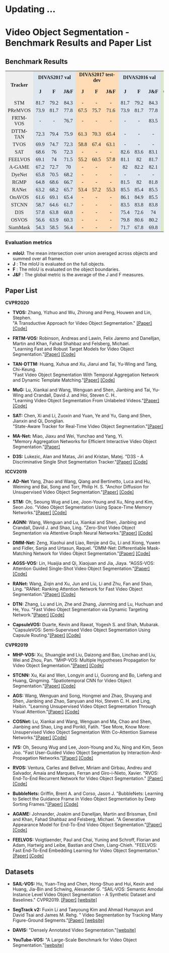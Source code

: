 # Updating ...

# Video Object Segmentation - Benchmark Results and Paper List

## Benchmark Results

<table cellspacing="0" border="0">
	<colgroup span="18" width="85"></colgroup>
	<tr>
		<td rowspan=3 height="51" align="center" valign=middle bgcolor="#EEEEEE"><b><font face="Liberation Serif">Tracker</font></b></td>
		<td colspan=3 align="center" valign=middle bgcolor="#DEE6EF"><b><font face="Liberation Serif">DIVAS2017 val</font></b></td>
		<td colspan=3 align="center" valign=middle bgcolor="#FFDBB6"><b><font face="Liberation Serif">DIVAS2017 test-dev</font></b></td>
		<td colspan=3 align="center" valign=middle bgcolor="#DEE6EF"><b><font face="Liberation Serif">DIVAS2016 val</font></b></td>
		<td colspan=5 align="center" valign=middle bgcolor="#DDE8CB"><b><font face="Liberation Serif">YouTube-VOS</font></b></td>
		<td rowspan=3 align="center" valign=middle bgcolor="#FFFFD7"><b><font face="Liberation Serif">Speed (FPS)</font></b></td>
		<td rowspan=3 align="center" valign=middle bgcolor="#EEEEEE"><b><font face="Liberation Serif">Paper</font></b></td>
		<td rowspan=3 align="center" valign=middle bgcolor="#EEEEEE"><b><font face="Liberation Serif">Code</font></b></td>
	</tr>
	<tr>
		<td rowspan=2 align="center" valign=middle bgcolor="#DEE6EF"><b><font face="Liberation Serif">J</font></b></td>
		<td rowspan=2 align="center" valign=middle bgcolor="#DEE6EF"><b><font face="Liberation Serif">F</font></b></td>
		<td rowspan=2 align="center" valign=middle bgcolor="#DEE6EF"><b><font face="Liberation Serif">J&amp;F</font></b></td>
		<td rowspan=2 align="center" valign=middle bgcolor="#FFDBB6"><b><font face="Liberation Serif">J</font></b></td>
		<td rowspan=2 align="center" valign=middle bgcolor="#FFDBB6"><b><font face="Liberation Serif">F</font></b></td>
		<td rowspan=2 align="center" valign=middle bgcolor="#FFDBB6"><b><font face="Liberation Serif">J&amp;F</font></b></td>
		<td rowspan=2 align="center" valign=middle bgcolor="#DEE6EF"><b><font face="Liberation Serif">J</font></b></td>
		<td rowspan=2 align="center" valign=middle bgcolor="#DEE6EF"><b><font face="Liberation Serif">F</font></b></td>
		<td rowspan=2 align="center" valign=middle bgcolor="#DEE6EF"><b><font face="Liberation Serif">J&amp;F</font></b></td>
		<td rowspan=2 align="center" valign=middle bgcolor="#DDE8CB"><b><font face="Liberation Serif">Overall</font></b></td>
		<td colspan=2 align="center" valign=middle bgcolor="#DDE8CB"><b><font face="Liberation Serif">Seen</font></b></td>
		<td colspan=2 align="center" valign=middle bgcolor="#DDE8CB"><b><font face="Liberation Serif">Unseen</font></b></td>
		</tr>
	<tr>
		<td align="center" valign=middle bgcolor="#DDE8CB"><b><font face="Liberation Serif">J</font></b></td>
		<td align="center" valign=middle bgcolor="#DDE8CB"><b><font face="Liberation Serif">F</font></b></td>
		<td align="center" valign=middle bgcolor="#DDE8CB"><b><font face="Liberation Serif">J</font></b></td>
		<td align="center" valign=middle bgcolor="#DDE8CB"><b><font face="Liberation Serif">F</font></b></td>
		</tr>
	<tr>
		<td height="17" align="center" valign=middle bgcolor="#EEEEEE"><font face="Liberation Serif">STM</font></td>
		<td align="center" valign=middle bgcolor="#DEE6EF" sdval="81.7" sdnum="2052;"><font face="Liberation Serif">81.7</font></td>
		<td align="center" valign=middle bgcolor="#DEE6EF" sdval="79.2" sdnum="2052;"><font face="Liberation Serif">79.2</font></td>
		<td align="center" valign=middle bgcolor="#DEE6EF" sdval="84.3" sdnum="2052;"><font face="Liberation Serif">84.3</font></td>
		<td align="center" valign=middle bgcolor="#FFDBB6"><font face="Liberation Serif">-</font></td>
		<td align="center" valign=middle bgcolor="#FFDBB6"><font face="Liberation Serif">-</font></td>
		<td align="center" valign=middle bgcolor="#FFDBB6"><font face="Liberation Serif">-</font></td>
		<td align="center" valign=middle bgcolor="#DEE6EF" sdval="81.7" sdnum="2052;"><font face="Liberation Serif">81.7</font></td>
		<td align="center" valign=middle bgcolor="#DEE6EF" sdval="79.2" sdnum="2052;"><font face="Liberation Serif">79.2</font></td>
		<td align="center" valign=middle bgcolor="#DEE6EF" sdval="84.3" sdnum="2052;"><font face="Liberation Serif">84.3</font></td>
		<td align="center" valign=middle bgcolor="#DDE8CB" sdval="79.4" sdnum="2052;"><font face="Liberation Serif">79.4</font></td>
		<td align="center" valign=middle bgcolor="#DDE8CB" sdval="79.7" sdnum="2052;"><font face="Liberation Serif">79.7</font></td>
		<td align="center" valign=middle bgcolor="#DDE8CB" sdval="84.2" sdnum="2052;"><font face="Liberation Serif">84.2</font></td>
		<td align="center" valign=middle bgcolor="#DDE8CB" sdval="72.8" sdnum="2052;"><font face="Liberation Serif">72.8</font></td>
		<td align="center" valign=middle bgcolor="#DDE8CB" sdval="80.9" sdnum="2052;"><font face="Liberation Serif">80.9</font></td>
		<td align="center" valign=middle bgcolor="#FFFFD7" sdval="6.3" sdnum="2052;"><font face="Liberation Serif">6.3</font></td>
		<td align="center" valign=middle bgcolor="#EEEEEE"><font face="Liberation Serif"><a href="https://openaccess.thecvf.com/content_ICCV_2019/papers/Oh_Video_Object_Segmentation_Using_Space-Time_Memory_Networks_ICCV_2019_paper.pdf">ICCV2019</a></font></td>
		<td align="center" valign=middle bgcolor="#EEEEEE"><font face="Liberation Serif">-</font></td>
	</tr>
	<tr>
		<td height="17" align="center" valign=middle bgcolor="#EEEEEE"><font face="Liberation Serif">PReMVOS</font></td>
		<td align="center" valign=middle bgcolor="#DEE6EF" sdval="73.9" sdnum="2052;"><font face="Liberation Serif">73.9</font></td>
		<td align="center" valign=middle bgcolor="#DEE6EF" sdval="81.7" sdnum="2052;"><font face="Liberation Serif">81.7</font></td>
		<td align="center" valign=middle bgcolor="#DEE6EF" sdval="77.8" sdnum="2052;"><font face="Liberation Serif">77.8</font></td>
		<td align="center" valign=middle bgcolor="#FFDBB6" sdval="67.5" sdnum="2052;"><font face="Liberation Serif">67.5</font></td>
		<td align="center" valign=middle bgcolor="#FFDBB6" sdval="75.7" sdnum="2052;"><font face="Liberation Serif">75.7</font></td>
		<td align="center" valign=middle bgcolor="#FFDBB6" sdval="71.6" sdnum="2052;"><font face="Liberation Serif">71.6</font></td>
		<td align="center" valign=middle bgcolor="#DEE6EF" sdval="73.9" sdnum="2052;"><font face="Liberation Serif">73.9</font></td>
		<td align="center" valign=middle bgcolor="#DEE6EF" sdval="81.7" sdnum="2052;"><font face="Liberation Serif">81.7</font></td>
		<td align="center" valign=middle bgcolor="#DEE6EF" sdval="77.8" sdnum="2052;"><font face="Liberation Serif">77.8</font></td>
		<td align="center" valign=middle bgcolor="#DDE8CB"><font face="Liberation Serif">-</font></td>
		<td align="center" valign=middle bgcolor="#DDE8CB"><font face="Liberation Serif">-</font></td>
		<td align="center" valign=middle bgcolor="#DDE8CB"><font face="Liberation Serif">-</font></td>
		<td align="center" valign=middle bgcolor="#DDE8CB"><font face="Liberation Serif">-</font></td>
		<td align="center" valign=middle bgcolor="#DDE8CB"><font face="Liberation Serif">-</font></td>
		<td align="center" valign=middle bgcolor="#FFFFD7"><font face="Liberation Serif">1&gt;</font></td>
		<td align="center" valign=middle bgcolor="#EEEEEE"><font face="Liberation Serif"><a href="https://arxiv.org/abs/1807.09190">ACCV2018</a></font></td>
		<td align="center" valign=middle bgcolor="#EEEEEE"><font face="Liberation Serif"><a href="https://github.com/JonathonLuiten/PReMVOS">Code</a></font></td>
	</tr>
	<tr>
		<td height="17" align="center" valign=middle bgcolor="#EEEEEE"><font face="Liberation Serif">FRTM-VOS</font></td>
		<td align="center" valign=middle bgcolor="#DEE6EF"><font face="Liberation Serif">-</font></td>
		<td align="center" valign=middle bgcolor="#DEE6EF"><font face="Liberation Serif">-</font></td>
		<td align="center" valign=middle bgcolor="#DEE6EF" sdval="76.7" sdnum="2052;"><font face="Liberation Serif">76.7</font></td>
		<td align="center" valign=middle bgcolor="#FFDBB6"><font face="Liberation Serif">-</font></td>
		<td align="center" valign=middle bgcolor="#FFDBB6"><font face="Liberation Serif">-</font></td>
		<td align="center" valign=middle bgcolor="#FFDBB6"><font face="Liberation Serif">-</font></td>
		<td align="center" valign=middle bgcolor="#DEE6EF"><font face="Liberation Serif">-</font></td>
		<td align="center" valign=middle bgcolor="#DEE6EF"><font face="Liberation Serif">-</font></td>
		<td align="center" valign=middle bgcolor="#DEE6EF" sdval="83.5" sdnum="2052;"><font face="Liberation Serif">83.5</font></td>
		<td align="center" valign=middle bgcolor="#DDE8CB"><font face="Liberation Serif">-</font></td>
		<td align="center" valign=middle bgcolor="#DDE8CB"><font face="Liberation Serif">-</font></td>
		<td align="center" valign=middle bgcolor="#DDE8CB"><font face="Liberation Serif">-</font></td>
		<td align="center" valign=middle bgcolor="#DDE8CB"><font face="Liberation Serif">-</font></td>
		<td align="center" valign=middle bgcolor="#DDE8CB"><font face="Liberation Serif">-</font></td>
		<td align="center" valign=middle bgcolor="#FFFFD7" sdval="21.9" sdnum="2052;"><font face="Liberation Serif">21.9</font></td>
		<td align="center" valign=middle bgcolor="#EEEEEE"><font face="Liberation Serif"><a href="https://openaccess.thecvf.com/content_CVPR_2020/papers/Robinson_Learning_Fast_and_Robust_Target_Models_for_Video_Object_Segmentation_CVPR_2020_paper.pdf">CVPR2020</a></font></td>
		<td align="center" valign=middle bgcolor="#EEEEEE"><font face="Liberation Serif"><a href="https://github.com/andr345/frtm-vos">Code</a></font></td>
	</tr>
	<tr>
		<td height="17" align="center" valign=middle bgcolor="#EEEEEE"><font face="Liberation Serif">DTTM-TAN</font></td>
		<td align="center" valign=middle bgcolor="#DEE6EF" sdval="72.3" sdnum="2052;"><font face="Liberation Serif">72.3</font></td>
		<td align="center" valign=middle bgcolor="#DEE6EF" sdval="79.4" sdnum="2052;"><font face="Liberation Serif">79.4</font></td>
		<td align="center" valign=middle bgcolor="#DEE6EF" sdval="75.9" sdnum="2052;"><font face="Liberation Serif">75.9</font></td>
		<td align="center" valign=middle bgcolor="#FFDBB6" sdval="61.3" sdnum="2052;"><font face="Liberation Serif">61.3</font></td>
		<td align="center" valign=middle bgcolor="#FFDBB6" sdval="70.3" sdnum="2052;"><font face="Liberation Serif">70.3</font></td>
		<td align="center" valign=middle bgcolor="#FFDBB6" sdval="65.4" sdnum="2052;"><font face="Liberation Serif">65.4</font></td>
		<td align="center" valign=middle bgcolor="#DEE6EF"><font face="Liberation Serif">-</font></td>
		<td align="center" valign=middle bgcolor="#DEE6EF"><font face="Liberation Serif">-</font></td>
		<td align="center" valign=middle bgcolor="#DEE6EF"><font face="Liberation Serif">-</font></td>
		<td align="center" valign=middle bgcolor="#DDE8CB" sdval="73.5" sdnum="2052;"><font face="Liberation Serif">73.5</font></td>
		<td align="center" valign=middle bgcolor="#DDE8CB"><font face="Liberation Serif">-</font></td>
		<td align="center" valign=middle bgcolor="#DDE8CB"><font face="Liberation Serif">-</font></td>
		<td align="center" valign=middle bgcolor="#DDE8CB"><font face="Liberation Serif">-</font></td>
		<td align="center" valign=middle bgcolor="#DDE8CB"><font face="Liberation Serif">-</font></td>
		<td align="center" valign=middle bgcolor="#FFFFD7" sdval="7.1" sdnum="2052;"><font face="Liberation Serif">7.1</font></td>
		<td align="center" valign=middle bgcolor="#EEEEEE"><font face="Liberation Serif"><a href="https://openaccess.thecvf.com/content_CVPR_2020/papers/Huang_Fast_Video_Object_Segmentation_With_Temporal_Aggregation_Network_and_Dynamic_CVPR_2020_paper.pdf">CVPR2020</a></font></td>
		<td align="center" valign=middle bgcolor="#EEEEEE"><font face="Liberation Serif"><a href="https://xuhuaking.github.io/Fast-VOS-DTTM-TAN/">Code</a></font></td>
	</tr>
	<tr>
		<td height="17" align="center" valign=middle bgcolor="#EEEEEE"><font face="Liberation Serif">TVOS</font></td>
		<td align="center" valign=middle bgcolor="#DEE6EF" sdval="69.9" sdnum="2052;"><font face="Liberation Serif">69.9</font></td>
		<td align="center" valign=middle bgcolor="#DEE6EF" sdval="74.7" sdnum="2052;"><font face="Liberation Serif">74.7</font></td>
		<td align="center" valign=middle bgcolor="#DEE6EF" sdval="72.3" sdnum="2052;"><font face="Liberation Serif">72.3</font></td>
		<td align="center" valign=middle bgcolor="#FFDBB6" sdval="58.8" sdnum="2052;"><font face="Liberation Serif">58.8</font></td>
		<td align="center" valign=middle bgcolor="#FFDBB6" sdval="67.4" sdnum="2052;"><font face="Liberation Serif">67.4</font></td>
		<td align="center" valign=middle bgcolor="#FFDBB6" sdval="63.1" sdnum="2052;"><font face="Liberation Serif">63.1</font></td>
		<td align="center" valign=middle bgcolor="#DEE6EF"><font face="Liberation Serif">-</font></td>
		<td align="center" valign=middle bgcolor="#DEE6EF"><font face="Liberation Serif">-</font></td>
		<td align="center" valign=middle bgcolor="#DEE6EF"><font face="Liberation Serif">-</font></td>
		<td align="center" valign=middle bgcolor="#DDE8CB" sdval="67.8" sdnum="2052;"><font face="Liberation Serif">67.8</font></td>
		<td align="center" valign=middle bgcolor="#DDE8CB" sdval="67.1" sdnum="2052;"><font face="Liberation Serif">67.1</font></td>
		<td align="center" valign=middle bgcolor="#DDE8CB" sdval="69.4" sdnum="2052;"><font face="Liberation Serif">69.4</font></td>
		<td align="center" valign=middle bgcolor="#DDE8CB" sdval="63" sdnum="2052;"><font face="Liberation Serif">63</font></td>
		<td align="center" valign=middle bgcolor="#DDE8CB" sdval="71.6" sdnum="2052;"><font face="Liberation Serif">71.6</font></td>
		<td align="center" valign=middle bgcolor="#FFFFD7" sdval="37" sdnum="2052;"><font face="Liberation Serif">37</font></td>
		<td align="center" valign=middle bgcolor="#EEEEEE"><font face="Liberation Serif"><a href="https://openaccess.thecvf.com/content_CVPR_2020/papers/Zhang_A_Transductive_Approach_for_Video_Object_Segmentation_CVPR_2020_paper.pdf">CVPR2020</a></font></td>
		<td align="center" valign=middle bgcolor="#EEEEEE"><font face="Liberation Serif"><a href="https://github.com/microsoft/transductive-vos.pytorch">Code</a></font></td>
	</tr>
	<tr>
		<td height="17" align="center" valign=middle bgcolor="#EEEEEE"><font face="Liberation Serif">SAT</font></td>
		<td align="center" valign=middle bgcolor="#DEE6EF" sdval="68.6" sdnum="2052;"><font face="Liberation Serif">68.6</font></td>
		<td align="center" valign=middle bgcolor="#DEE6EF" sdval="76" sdnum="2052;"><font face="Liberation Serif">76</font></td>
		<td align="center" valign=middle bgcolor="#DEE6EF" sdval="72.3" sdnum="2052;"><font face="Liberation Serif">72.3</font></td>
		<td align="center" valign=middle bgcolor="#FFDBB6"><font face="Liberation Serif">-</font></td>
		<td align="center" valign=middle bgcolor="#FFDBB6"><font face="Liberation Serif">-</font></td>
		<td align="center" valign=middle bgcolor="#FFDBB6"><font face="Liberation Serif">-</font></td>
		<td align="center" valign=middle bgcolor="#DEE6EF" sdval="82.6" sdnum="2052;"><font face="Liberation Serif">82.6</font></td>
		<td align="center" valign=middle bgcolor="#DEE6EF" sdval="83.6" sdnum="2052;"><font face="Liberation Serif">83.6</font></td>
		<td align="center" valign=middle bgcolor="#DEE6EF" sdval="83.1" sdnum="2052;"><font face="Liberation Serif">83.1</font></td>
		<td align="center" valign=middle bgcolor="#DDE8CB" sdval="63.6" sdnum="2052;"><font face="Liberation Serif">63.6</font></td>
		<td align="center" valign=middle bgcolor="#DDE8CB" sdval="67.1" sdnum="2052;"><font face="Liberation Serif">67.1</font></td>
		<td align="center" valign=middle bgcolor="#DDE8CB" sdval="70.2" sdnum="2052;"><font face="Liberation Serif">70.2</font></td>
		<td align="center" valign=middle bgcolor="#DDE8CB" sdval="55.3" sdnum="2052;"><font face="Liberation Serif">55.3</font></td>
		<td align="center" valign=middle bgcolor="#DDE8CB" sdval="61.7" sdnum="2052;"><font face="Liberation Serif">61.7</font></td>
		<td align="center" valign=middle bgcolor="#FFFFD7" sdval="39" sdnum="2052;"><font face="Liberation Serif">39</font></td>
		<td align="center" valign=middle bgcolor="#EEEEEE"><font face="Liberation Serif"><a href="http://openaccess.thecvf.com/content_CVPR_2020/papers/Chen_State-Aware_Tracker_for_Real-Time_Video_Object_Segmentation_CVPR_2020_paper.pdf">CVPR2020</a></font></td>
		<td align="center" valign=middle bgcolor="#EEEEEE"><font face="Liberation Serif">-</font></td>
	</tr>
	<tr>
		<td height="17" align="center" valign=middle bgcolor="#EEEEEE"><font face="Liberation Serif">FEELVOS</font></td>
		<td align="center" valign=middle bgcolor="#DEE6EF" sdval="69.1" sdnum="2052;"><font face="Liberation Serif">69.1</font></td>
		<td align="center" valign=middle bgcolor="#DEE6EF" sdval="74" sdnum="2052;"><font face="Liberation Serif">74</font></td>
		<td align="center" valign=middle bgcolor="#DEE6EF" sdval="71.5" sdnum="2052;"><font face="Liberation Serif">71.5</font></td>
		<td align="center" valign=middle bgcolor="#FFDBB6" sdval="55.2" sdnum="2052;"><font face="Liberation Serif">55.2</font></td>
		<td align="center" valign=middle bgcolor="#FFDBB6" sdval="60.5" sdnum="2052;"><font face="Liberation Serif">60.5</font></td>
		<td align="center" valign=middle bgcolor="#FFDBB6" sdval="57.8" sdnum="2052;"><font face="Liberation Serif">57.8</font></td>
		<td align="center" valign=middle bgcolor="#DEE6EF" sdval="81.1" sdnum="2052;"><font face="Liberation Serif">81.1</font></td>
		<td align="center" valign=middle bgcolor="#DEE6EF" sdval="82" sdnum="2052;"><font face="Liberation Serif">82</font></td>
		<td align="center" valign=middle bgcolor="#DEE6EF" sdval="81.7" sdnum="2052;"><font face="Liberation Serif">81.7</font></td>
		<td align="center" valign=middle bgcolor="#DDE8CB"><font face="Liberation Serif">-</font></td>
		<td align="center" valign=middle bgcolor="#DDE8CB"><font face="Liberation Serif">-</font></td>
		<td align="center" valign=middle bgcolor="#DDE8CB"><font face="Liberation Serif">-</font></td>
		<td align="center" valign=middle bgcolor="#DDE8CB"><font face="Liberation Serif">-</font></td>
		<td align="center" valign=middle bgcolor="#DDE8CB"><font face="Liberation Serif">-</font></td>
		<td align="center" valign=middle bgcolor="#FFFFD7" sdval="2" sdnum="2052;"><font face="Liberation Serif">2</font></td>
		<td align="center" valign=middle bgcolor="#EEEEEE"><font face="Liberation Serif"><a href="https://openaccess.thecvf.com/content_CVPR_2019/papers/Voigtlaender_FEELVOS_Fast_End-To-End_Embedding_Learning_for_Video_Object_Segmentation_CVPR_2019_paper.pdf">CVPR2019</a></font></td>
		<td align="center" valign=middle bgcolor="#EEEEEE"><font face="Liberation Serif"><a href="https://github.com/tensorflow/models/tree/master/research/feelvos">Code</a></font></td>
	</tr>
	<tr>
		<td height="17" align="center" valign=middle bgcolor="#EEEEEE"><font face="Liberation Serif">A-GAME</font></td>
		<td align="center" valign=middle bgcolor="#DEE6EF" sdval="67.2" sdnum="2052;"><font face="Liberation Serif">67.2</font></td>
		<td align="center" valign=middle bgcolor="#DEE6EF" sdval="72.7" sdnum="2052;"><font face="Liberation Serif">72.7</font></td>
		<td align="center" valign=middle bgcolor="#DEE6EF" sdval="70" sdnum="2052;"><font face="Liberation Serif">70</font></td>
		<td align="center" valign=middle bgcolor="#FFDBB6"><font face="Liberation Serif">-</font></td>
		<td align="center" valign=middle bgcolor="#FFDBB6"><font face="Liberation Serif">-</font></td>
		<td align="center" valign=middle bgcolor="#FFDBB6"><font face="Liberation Serif">-</font></td>
		<td align="center" valign=middle bgcolor="#DEE6EF" sdval="82" sdnum="2052;"><font face="Liberation Serif">82</font></td>
		<td align="center" valign=middle bgcolor="#DEE6EF" sdval="82.2" sdnum="2052;"><font face="Liberation Serif">82.2</font></td>
		<td align="center" valign=middle bgcolor="#DEE6EF" sdval="82.1" sdnum="2052;"><font face="Liberation Serif">82.1</font></td>
		<td align="center" valign=middle bgcolor="#DDE8CB" sdval="66.1" sdnum="2052;"><font face="Liberation Serif">66.1</font></td>
		<td align="center" valign=middle bgcolor="#DDE8CB" sdval="67.8" sdnum="2052;"><font face="Liberation Serif">67.8</font></td>
		<td align="center" valign=middle bgcolor="#DDE8CB"><font face="Liberation Serif">-</font></td>
		<td align="center" valign=middle bgcolor="#DDE8CB" sdval="60.8" sdnum="2052;"><font face="Liberation Serif">60.8</font></td>
		<td align="center" valign=middle bgcolor="#DDE8CB"><font face="Liberation Serif">-</font></td>
		<td align="center" valign=middle bgcolor="#FFFFD7" sdval="14.3" sdnum="2052;"><font face="Liberation Serif">14.3</font></td>
		<td align="center" valign=middle bgcolor="#EEEEEE"><font face="Liberation Serif"><a href="https://openaccess.thecvf.com/content_CVPR_2019/papers/Johnander_A_Generative_Appearance_Model_for_End-To-End_Video_Object_Segmentation_CVPR_2019_paper.pdf">CVPR2019</a></font></td>
		<td align="center" valign=middle bgcolor="#EEEEEE"><font face="Liberation Serif"><a href="https://github.com/joakimjohnander/agame-vos">Code</a></font></td>
	</tr>
	<tr>
		<td height="17" align="center" valign=middle bgcolor="#EEEEEE"><font face="Liberation Serif">DyeNet</font></td>
		<td align="center" valign=middle bgcolor="#DEE6EF" sdval="65.8" sdnum="2052;"><font face="Liberation Serif">65.8</font></td>
		<td align="center" valign=middle bgcolor="#DEE6EF" sdval="70.5" sdnum="2052;"><font face="Liberation Serif">70.5</font></td>
		<td align="center" valign=middle bgcolor="#DEE6EF" sdval="68.2" sdnum="2052;"><font face="Liberation Serif">68.2</font></td>
		<td align="center" valign=middle bgcolor="#FFDBB6"><font face="Liberation Serif">-</font></td>
		<td align="center" valign=middle bgcolor="#FFDBB6"><font face="Liberation Serif">-</font></td>
		<td align="center" valign=middle bgcolor="#FFDBB6"><font face="Liberation Serif">-</font></td>
		<td align="center" valign=middle bgcolor="#DEE6EF"><font face="Liberation Serif">-</font></td>
		<td align="center" valign=middle bgcolor="#DEE6EF"><font face="Liberation Serif">-</font></td>
		<td align="center" valign=middle bgcolor="#DEE6EF"><font face="Liberation Serif">-</font></td>
		<td align="center" valign=middle bgcolor="#DDE8CB"><font face="Liberation Serif">-</font></td>
		<td align="center" valign=middle bgcolor="#DDE8CB"><font face="Liberation Serif">-</font></td>
		<td align="center" valign=middle bgcolor="#DDE8CB"><font face="Liberation Serif">-</font></td>
		<td align="center" valign=middle bgcolor="#DDE8CB"><font face="Liberation Serif">-</font></td>
		<td align="center" valign=middle bgcolor="#DDE8CB"><font face="Liberation Serif">-</font></td>
		<td align="center" valign=middle bgcolor="#FFFFD7"><font face="Liberation Serif">1&gt;</font></td>
		<td align="center" valign=middle bgcolor="#EEEEEE"><font face="Liberation Serif"><a href="https://arxiv.org/abs/1803.04242">ECCV2018</a></font></td>
		<td align="center" valign=middle bgcolor="#EEEEEE"><font face="Liberation Serif">-</font></td>
	</tr>
	<tr>
		<td height="17" align="center" valign=middle bgcolor="#EEEEEE"><font face="Liberation Serif">RGMP</font></td>
		<td align="center" valign=middle bgcolor="#DEE6EF" sdval="64.8" sdnum="2052;"><font face="Liberation Serif">64.8</font></td>
		<td align="center" valign=middle bgcolor="#DEE6EF" sdval="68.6" sdnum="2052;"><font face="Liberation Serif">68.6</font></td>
		<td align="center" valign=middle bgcolor="#DEE6EF" sdval="66.7" sdnum="2052;"><font face="Liberation Serif">66.7</font></td>
		<td align="center" valign=middle bgcolor="#FFDBB6"><font face="Liberation Serif">-</font></td>
		<td align="center" valign=middle bgcolor="#FFDBB6"><font face="Liberation Serif">-</font></td>
		<td align="center" valign=middle bgcolor="#FFDBB6"><font face="Liberation Serif">-</font></td>
		<td align="center" valign=middle bgcolor="#DEE6EF" sdval="81.5" sdnum="2052;"><font face="Liberation Serif">81.5</font></td>
		<td align="center" valign=middle bgcolor="#DEE6EF" sdval="82" sdnum="2052;"><font face="Liberation Serif">82</font></td>
		<td align="center" valign=middle bgcolor="#DEE6EF" sdval="81.8" sdnum="2052;"><font face="Liberation Serif">81.8</font></td>
		<td align="center" valign=middle bgcolor="#DDE8CB"><font face="Liberation Serif">-</font></td>
		<td align="center" valign=middle bgcolor="#DDE8CB"><font face="Liberation Serif">-</font></td>
		<td align="center" valign=middle bgcolor="#DDE8CB"><font face="Liberation Serif">-</font></td>
		<td align="center" valign=middle bgcolor="#DDE8CB"><font face="Liberation Serif">-</font></td>
		<td align="center" valign=middle bgcolor="#DDE8CB"><font face="Liberation Serif">-</font></td>
		<td align="center" valign=middle bgcolor="#FFFFD7" sdval="7.7" sdnum="2052;"><font face="Liberation Serif">7.7</font></td>
		<td align="center" valign=middle bgcolor="#EEEEEE"><font face="Liberation Serif"><a href="https://openaccess.thecvf.com/content_cvpr_2018/CameraReady/1029.pdf">CVPR2018</a></font></td>
		<td align="center" valign=middle bgcolor="#EEEEEE"><font face="Liberation Serif"><a href="https://github.com/seoungwugoh/RGMP">Code</a></font></td>
	</tr>
	<tr>
		<td height="17" align="center" valign=middle bgcolor="#EEEEEE"><font face="Liberation Serif">RANet</font></td>
		<td align="center" valign=middle bgcolor="#DEE6EF" sdval="63.2" sdnum="2052;"><font face="Liberation Serif">63.2</font></td>
		<td align="center" valign=middle bgcolor="#DEE6EF" sdval="68.2" sdnum="2052;"><font face="Liberation Serif">68.2</font></td>
		<td align="center" valign=middle bgcolor="#DEE6EF" sdval="65.7" sdnum="2052;"><font face="Liberation Serif">65.7</font></td>
		<td align="center" valign=middle bgcolor="#FFDBB6" sdval="53.4" sdnum="2052;"><font face="Liberation Serif">53.4</font></td>
		<td align="center" valign=middle bgcolor="#FFDBB6" sdval="57.2" sdnum="2052;"><font face="Liberation Serif">57.2</font></td>
		<td align="center" valign=middle bgcolor="#FFDBB6" sdval="55.3" sdnum="2052;"><font face="Liberation Serif">55.3</font></td>
		<td align="center" valign=middle bgcolor="#DEE6EF" sdval="85.5" sdnum="2052;"><font face="Liberation Serif">85.5</font></td>
		<td align="center" valign=middle bgcolor="#DEE6EF" sdval="85.4" sdnum="2052;"><font face="Liberation Serif">85.4</font></td>
		<td align="center" valign=middle bgcolor="#DEE6EF" sdval="85.5" sdnum="2052;"><font face="Liberation Serif">85.5</font></td>
		<td align="center" valign=middle bgcolor="#DDE8CB"><font face="Liberation Serif">-</font></td>
		<td align="center" valign=middle bgcolor="#DDE8CB"><font face="Liberation Serif">-</font></td>
		<td align="center" valign=middle bgcolor="#DDE8CB"><font face="Liberation Serif">-</font></td>
		<td align="center" valign=middle bgcolor="#DDE8CB"><font face="Liberation Serif">-</font></td>
		<td align="center" valign=middle bgcolor="#DDE8CB"><font face="Liberation Serif">-</font></td>
		<td align="center" valign=middle bgcolor="#FFFFD7" sdval="30" sdnum="2052;"><font face="Liberation Serif">30</font></td>
		<td align="center" valign=middle bgcolor="#EEEEEE"><font face="Liberation Serif"><a href="https://openaccess.thecvf.com/content_ICCV_2019/papers/Wang_RANet_Ranking_Attention_Network_for_Fast_Video_Object_Segmentation_ICCV_2019_paper.pdf">ICCV2019</a></font></td>
		<td align="center" valign=middle bgcolor="#EEEEEE"><font face="Liberation Serif"><a href="https://github.com/Storife/RANet">Code</a></font></td>
	</tr>
	<tr>
		<td height="17" align="center" valign=middle bgcolor="#EEEEEE"><font face="Liberation Serif">OnAVOS</font></td>
		<td align="center" valign=middle bgcolor="#DEE6EF" sdval="61.6" sdnum="2052;"><font face="Liberation Serif">61.6</font></td>
		<td align="center" valign=middle bgcolor="#DEE6EF" sdval="69.1" sdnum="2052;"><font face="Liberation Serif">69.1</font></td>
		<td align="center" valign=middle bgcolor="#DEE6EF" sdval="65.4" sdnum="2052;"><font face="Liberation Serif">65.4</font></td>
		<td align="center" valign=middle bgcolor="#FFDBB6"><font face="Liberation Serif">-</font></td>
		<td align="center" valign=middle bgcolor="#FFDBB6"><font face="Liberation Serif">-</font></td>
		<td align="center" valign=middle bgcolor="#FFDBB6"><font face="Liberation Serif">-</font></td>
		<td align="center" valign=middle bgcolor="#DEE6EF" sdval="86.1" sdnum="2052;"><font face="Liberation Serif">86.1</font></td>
		<td align="center" valign=middle bgcolor="#DEE6EF" sdval="84.9" sdnum="2052;"><font face="Liberation Serif">84.9</font></td>
		<td align="center" valign=middle bgcolor="#DEE6EF" sdval="85.5" sdnum="2052;"><font face="Liberation Serif">85.5</font></td>
		<td align="center" valign=middle bgcolor="#DDE8CB"><font face="Liberation Serif">-</font></td>
		<td align="center" valign=middle bgcolor="#DDE8CB"><font face="Liberation Serif">-</font></td>
		<td align="center" valign=middle bgcolor="#DDE8CB"><font face="Liberation Serif">-</font></td>
		<td align="center" valign=middle bgcolor="#DDE8CB"><font face="Liberation Serif">-</font></td>
		<td align="center" valign=middle bgcolor="#DDE8CB"><font face="Liberation Serif">-</font></td>
		<td align="center" valign=middle bgcolor="#FFFFD7"><font face="Liberation Serif">1&gt;</font></td>
		<td align="center" valign=middle bgcolor="#EEEEEE"><font face="Liberation Serif"><a href="https://arxiv.org/pdf/1706.09364.pdf">BMCV2017</a></font></td>
		<td align="center" valign=middle bgcolor="#EEEEEE"><font face="Liberation Serif"><a href="https://github.com/Stocastico/OnAVOS">Code</a></font></td>
	</tr>
	<tr>
		<td height="17" align="center" valign=middle bgcolor="#EEEEEE"><font face="Liberation Serif">STCNN</font></td>
		<td align="center" valign=middle bgcolor="#DEE6EF" sdval="58.7" sdnum="2052;"><font face="Liberation Serif">58.7</font></td>
		<td align="center" valign=middle bgcolor="#DEE6EF" sdval="64.6" sdnum="2052;"><font face="Liberation Serif">64.6</font></td>
		<td align="center" valign=middle bgcolor="#DEE6EF" sdval="61.7" sdnum="2052;"><font face="Liberation Serif">61.7</font></td>
		<td align="center" valign=middle bgcolor="#FFDBB6"><font face="Liberation Serif">-</font></td>
		<td align="center" valign=middle bgcolor="#FFDBB6"><font face="Liberation Serif">-</font></td>
		<td align="center" valign=middle bgcolor="#FFDBB6"><font face="Liberation Serif">-</font></td>
		<td align="center" valign=middle bgcolor="#DEE6EF" sdval="83.5" sdnum="2052;"><font face="Liberation Serif">83.5</font></td>
		<td align="center" valign=middle bgcolor="#DEE6EF" sdval="83.8" sdnum="2052;"><font face="Liberation Serif">83.8</font></td>
		<td align="center" valign=middle bgcolor="#DEE6EF" sdval="83.8" sdnum="2052;"><font face="Liberation Serif">83.8</font></td>
		<td align="center" valign=middle bgcolor="#DDE8CB"><font face="Liberation Serif">-</font></td>
		<td align="center" valign=middle bgcolor="#DDE8CB"><font face="Liberation Serif">-</font></td>
		<td align="center" valign=middle bgcolor="#DDE8CB"><font face="Liberation Serif">-</font></td>
		<td align="center" valign=middle bgcolor="#DDE8CB"><font face="Liberation Serif">-</font></td>
		<td align="center" valign=middle bgcolor="#DDE8CB"><font face="Liberation Serif">-</font></td>
		<td align="center" valign=middle bgcolor="#FFFFD7" sdval="3.9" sdnum="2052;"><font face="Liberation Serif">3.9</font></td>
		<td align="center" valign=middle bgcolor="#EEEEEE"><font face="Liberation Serif"><a href="https://openaccess.thecvf.com/content_CVPR_2019/papers/Xu_Spatiotemporal_CNN_for_Video_Object_Segmentation_CVPR_2019_paper.pdf">CVPR2019</a></font></td>
		<td align="center" valign=middle bgcolor="#EEEEEE"><font face="Liberation Serif"><a href="https://github.com/longyin880815/STCNN">Code</a></font></td>
	</tr>
	<tr>
		<td height="17" align="center" valign=middle bgcolor="#EEEEEE"><font face="Liberation Serif">D3S</font></td>
		<td align="center" valign=middle bgcolor="#DEE6EF" sdval="57.8" sdnum="2052;"><font face="Liberation Serif">57.8</font></td>
		<td align="center" valign=middle bgcolor="#DEE6EF" sdval="63.8" sdnum="2052;"><font face="Liberation Serif">63.8</font></td>
		<td align="center" valign=middle bgcolor="#DEE6EF" sdval="60.8" sdnum="2052;"><font face="Liberation Serif">60.8</font></td>
		<td align="center" valign=middle bgcolor="#FFDBB6"><font face="Liberation Serif">-</font></td>
		<td align="center" valign=middle bgcolor="#FFDBB6"><font face="Liberation Serif">-</font></td>
		<td align="center" valign=middle bgcolor="#FFDBB6"><font face="Liberation Serif">-</font></td>
		<td align="center" valign=middle bgcolor="#DEE6EF" sdval="75.4" sdnum="2052;"><font face="Liberation Serif">75.4</font></td>
		<td align="center" valign=middle bgcolor="#DEE6EF" sdval="72.6" sdnum="2052;"><font face="Liberation Serif">72.6</font></td>
		<td align="center" valign=middle bgcolor="#DEE6EF" sdval="74" sdnum="2052;"><font face="Liberation Serif">74</font></td>
		<td align="center" valign=middle bgcolor="#DDE8CB"><font face="Liberation Serif">-</font></td>
		<td align="center" valign=middle bgcolor="#DDE8CB"><font face="Liberation Serif">-</font></td>
		<td align="center" valign=middle bgcolor="#DDE8CB"><font face="Liberation Serif">-</font></td>
		<td align="center" valign=middle bgcolor="#DDE8CB"><font face="Liberation Serif">-</font></td>
		<td align="center" valign=middle bgcolor="#DDE8CB"><font face="Liberation Serif">-</font></td>
		<td align="center" valign=middle bgcolor="#FFFFD7" sdval="25" sdnum="2052;"><font face="Liberation Serif">25</font></td>
		<td align="center" valign=middle bgcolor="#EEEEEE"><font face="Liberation Serif"><a href="https://openaccess.thecvf.com/content_CVPR_2020/papers/Lukezic_D3S_-_A_Discriminative_Single_Shot_Segmentation_Tracker_CVPR_2020_paper.pdf">CVPR2020</a></font></td>
		<td align="center" valign=middle bgcolor="#EEEEEE"><font face="Liberation Serif"><a href="https://github.com/alanlukezic/d3s">Code</a></font></td>
	</tr>
	<tr>
		<td height="17" align="center" valign=middle bgcolor="#EEEEEE"><font face="Liberation Serif">OSVOS</font></td>
		<td align="center" valign=middle bgcolor="#DEE6EF" sdval="56.6" sdnum="2052;"><font face="Liberation Serif">56.6</font></td>
		<td align="center" valign=middle bgcolor="#DEE6EF" sdval="63.9" sdnum="2052;"><font face="Liberation Serif">63.9</font></td>
		<td align="center" valign=middle bgcolor="#DEE6EF" sdval="60.3" sdnum="2052;"><font face="Liberation Serif">60.3</font></td>
		<td align="center" valign=middle bgcolor="#FFDBB6"><font face="Liberation Serif">-</font></td>
		<td align="center" valign=middle bgcolor="#FFDBB6"><font face="Liberation Serif">-</font></td>
		<td align="center" valign=middle bgcolor="#FFDBB6"><font face="Liberation Serif">-</font></td>
		<td align="center" valign=middle bgcolor="#DEE6EF" sdval="79.8" sdnum="2052;"><font face="Liberation Serif">79.8</font></td>
		<td align="center" valign=middle bgcolor="#DEE6EF" sdval="80.6" sdnum="2052;"><font face="Liberation Serif">80.6</font></td>
		<td align="center" valign=middle bgcolor="#DEE6EF" sdval="80.2" sdnum="2052;"><font face="Liberation Serif">80.2</font></td>
		<td align="center" valign=middle bgcolor="#DDE8CB"><font face="Liberation Serif">-</font></td>
		<td align="center" valign=middle bgcolor="#DDE8CB"><font face="Liberation Serif">-</font></td>
		<td align="center" valign=middle bgcolor="#DDE8CB"><font face="Liberation Serif">-</font></td>
		<td align="center" valign=middle bgcolor="#DDE8CB"><font face="Liberation Serif">-</font></td>
		<td align="center" valign=middle bgcolor="#DDE8CB"><font face="Liberation Serif">-</font></td>
		<td align="center" valign=middle bgcolor="#FFFFD7"><font face="Liberation Serif">1&gt;</font></td>
		<td align="center" valign=middle bgcolor="#EEEEEE"><font face="Liberation Serif"><a href="https://openaccess.thecvf.com/content_cvpr_2017/papers/Caelles_One-Shot_Video_Object_CVPR_2017_paper.pdf">CVPR2017</a></font></td>
		<td align="center" valign=middle bgcolor="#EEEEEE"><font face="Liberation Serif"><a href="https://github.com/kmaninis/OSVOS-PyTorch">Code</a></font></td>
	</tr>
	<tr>
		<td height="17" align="center" valign=middle bgcolor="#EEEEEE"><font face="Liberation Serif">SiamMask</font></td>
		<td align="center" valign=middle bgcolor="#DEE6EF" sdval="54.3" sdnum="2052;"><font face="Liberation Serif">54.3</font></td>
		<td align="center" valign=middle bgcolor="#DEE6EF" sdval="58.5" sdnum="2052;"><font face="Liberation Serif">58.5</font></td>
		<td align="center" valign=middle bgcolor="#DEE6EF" sdval="56.4" sdnum="2052;"><font face="Liberation Serif">56.4</font></td>
		<td align="center" valign=middle bgcolor="#FFDBB6"><font face="Liberation Serif">-</font></td>
		<td align="center" valign=middle bgcolor="#FFDBB6"><font face="Liberation Serif">-</font></td>
		<td align="center" valign=middle bgcolor="#FFDBB6"><font face="Liberation Serif">-</font></td>
		<td align="center" valign=middle bgcolor="#DEE6EF" sdval="71.7" sdnum="2052;"><font face="Liberation Serif">71.7</font></td>
		<td align="center" valign=middle bgcolor="#DEE6EF" sdval="67.8" sdnum="2052;"><font face="Liberation Serif">67.8</font></td>
		<td align="center" valign=middle bgcolor="#DEE6EF" sdval="69.8" sdnum="2052;"><font face="Liberation Serif">69.8</font></td>
		<td align="center" valign=middle bgcolor="#DDE8CB"><font face="Liberation Serif">-</font></td>
		<td align="center" valign=middle bgcolor="#DDE8CB"><font face="Liberation Serif">-</font></td>
		<td align="center" valign=middle bgcolor="#DDE8CB"><font face="Liberation Serif">-</font></td>
		<td align="center" valign=middle bgcolor="#DDE8CB"><font face="Liberation Serif">-</font></td>
		<td align="center" valign=middle bgcolor="#DDE8CB"><font face="Liberation Serif">-</font></td>
		<td align="center" valign=middle bgcolor="#FFFFD7" sdval="55" sdnum="2052;"><font face="Liberation Serif">55</font></td>
		<td align="center" valign=middle bgcolor="#EEEEEE"><font face="Liberation Serif"><a href="https://openaccess.thecvf.com/content_CVPR_2019/papers/Wang_Fast_Online_Object_Tracking_and_Segmentation_A_Unifying_Approach_CVPR_2019_paper.pdf">CVPR2019</a></font></td>
		<td align="center" valign=middle bgcolor="#EEEEEE"><font face="Liberation Serif"><a href="https://github.com/foolwood/SiamMask">Code</a></font></td>
	</tr>
</table>


### Evaluation metrics
- **mIoU**: The mean intersection over union averaged across objects and summed over all frames. 
- **J**   : The mIoU is evaluated on the full objects.
- **F**   : The mIoU is evaluated on the object boundaries.
- **J&F** : The global metric is the average of the J and F measures.


## Paper List

**CVPR2020**

- **TVOS:** Zhang, Yizhuo and Wu, Zhirong and Peng, Houwen and Lin, Stephen.<br>
"A Transductive Approach for Video Object Segmentation." [[Paper]](http://openaccess.thecvf.com/content_CVPR_2020/papers/Zhang_A_Transductive_Approach_for_Video_Object_Segmentation_CVPR_2020_paper.pdf) [[Code]](https://github.com/microsoft/transductive-vos.pytorch)

- **FRTM-VOS:** Robinson, Andreas and Lawin, Felix Jaremo and Danelljan, Martin and Khan, Fahad Shahbaz and Felsberg, Michael.<br>
"Learning Fast and Robust Target Models for Video Object Segmentation."[[Paper]](http://openaccess.thecvf.com/content_CVPR_2020/papers/Robinson_Learning_Fast_and_Robust_Target_Models_for_Video_Object_Segmentation_CVPR_2020_paper.pdf) [[Code]](https://github.com/andr345/frtm-vos)

- **TAN-DTTM:** Huang, Xuhua and Xu, Jiarui and Tai, Yu-Wing and Tang, Chi-Keung.<br>
"Fast Video Object Segmentation With Temporal Aggregation Network and Dynamic Template Matching."[[Paper]](http://openaccess.thecvf.com/content_CVPR_2020/papers/Huang_Fast_Video_Object_Segmentation_With_Temporal_Aggregation_Network_and_Dynamic_CVPR_2020_paper.pdf) [[Code]](https://github.com/XUHUAKing)

- **MuG:** Lu, Xiankai and Wang, Wenguan and Shen, Jianbing and Tai, Yu-Wing and Crandall, David J. and Hoi, Steven C. H..<br>
"Learning Video Object Segmentation From Unlabeled Videos."[[Paper]](http://openaccess.thecvf.com/content_CVPR_2020/papers/Lu_Learning_Video_Object_Segmentation_From_Unlabeled_Videos_CVPR_2020_paper.pdf) [[Code]](https://github.com/carrierlxk/MuG)

- **SAT:** Chen, Xi and Li, Zuoxin and Yuan, Ye and Yu, Gang and Shen, Jianxin and Qi, Donglian.<br>
"State-Aware Tracker for Real-Time Video Object Segmentation."[[Paper]](http://openaccess.thecvf.com/content_CVPR_2020/papers/Chen_State-Aware_Tracker_for_Real-Time_Video_Object_Segmentation_CVPR_2020_paper.pdf)

- **MA-Net:** Miao, Jiaxu and Wei, Yunchao and Yang, Yi.<br>
"Memory Aggregation Networks for Efficient Interactive Video Object Segmentation."[[Paper]](http://openaccess.thecvf.com/content_CVPR_2020/papers/Miao_Memory_Aggregation_Networks_for_Efficient_Interactive_Video_Object_Segmentation_CVPR_2020_paper.pdf)

- **D3S:** Lukezic, Alan and Matas, Jiri and Kristan, Matej.<bar>
"D3S - A Discriminative Single Shot Segmentation Tracker."[[Paper]](http://openaccess.thecvf.com/content_CVPR_2020/papers/Lukezic_D3S_-_A_Discriminative_Single_Shot_Segmentation_Tracker_CVPR_2020_paper.pdf) [[Code]](https://github.com/alanlukezic/d3s)


**ICCV2019**

- **AD-Net** Yang, Zhao and Wang, Qiang and Bertinetto, Luca and Hu, Weiming and Bai, Song and Torr, Philip H. S.<bar>
"Anchor Diffusion for Unsupervised Video Object Segmentation."[[Paper]](http://openaccess.thecvf.com/content_ICCV_2019/papers/Yang_Anchor_Diffusion_for_Unsupervised_Video_Object_Segmentation_ICCV_2019_paper.pdf) [[Code]](https://github.com/yz93/anchor-diff-VOS)

- **STM:** Oh, Seoung Wug and Lee, Joon-Young and Xu, Ning and Kim, Seon Joo.<bar>
"Video Object Segmentation Using Space-Time Memory Networks."[[Paper]](http://openaccess.thecvf.com/content_ICCV_2019/papers/Oh_Video_Object_Segmentation_Using_Space-Time_Memory_Networks_ICCV_2019_paper.pdf) [[Code]](https://github.com/seoungwugoh/STM)

- **AGNN:** Wang, Wenguan and Lu, Xiankai and Shen, Jianbing and Crandall, David J. and Shao, Ling.<bar>
"Zero-Shot Video Object Segmentation via Attentive Graph Neural Networks."[[Paper]](http://openaccess.thecvf.com/content_ICCV_2019/papers/Wang_Zero-Shot_Video_Object_Segmentation_via_Attentive_Graph_Neural_Networks_ICCV_2019_paper.pdf) [[Code]](https://github.com/carrierlxk/AGNN)

- **DMM-Net:** Zeng, Xiaohui and Liao, Renjie and Gu, Li and Xiong, Yuwen and Fidler, Sanja and Urtasun, Raquel.<bar>
"DMM-Net: Differentiable Mask-Matching Network for Video Object Segmentation."[[Paper]](http://openaccess.thecvf.com/content_ICCV_2019/papers/Zeng_DMM-Net_Differentiable_Mask-Matching_Network_for_Video_Object_Segmentation_ICCV_2019_paper.pdf) [[Code]](https://github.com/ZENGXH/DMM_Net)

- **AGSS-VOS:** Lin, Huaijia and Qi, Xiaojuan and Jia, Jiaya.<bar>
"AGSS-VOS: Attention Guided Single-Shot Video Object Segmentation."[[Paper]](http://openaccess.thecvf.com/content_ICCV_2019/papers/Lin_AGSS-VOS_Attention_Guided_Single-Shot_Video_Object_Segmentation_ICCV_2019_paper.pdf) [[Code]](https://github.com/Jia-Research-Lab/AGSS-VOS)

- **RANet:** Wang, Ziqin and Xu, Jun and Liu, Li and Zhu, Fan and Shao, Ling.<bar>
"RANet: Ranking Attention Network for Fast Video Object Segmentation."[[Paper]](http://openaccess.thecvf.com/content_ICCV_2019/papers/Wang_RANet_Ranking_Attention_Network_for_Fast_Video_Object_Segmentation_ICCV_2019_paper.pdf) [[Code]](https://github.com/Storife/RANet)

- **DTN:** Zhang, Lu and Lin, Zhe and Zhang, Jianming and Lu, Huchuan and He, You.<bar>
"Fast Video Object Segmentation via Dynamic Targeting Network."[[Paper]](http://openaccess.thecvf.com/content_ICCV_2019/papers/Zhang_Fast_Video_Object_Segmentation_via_Dynamic_Targeting_Network_ICCV_2019_paper.pdf) [[Code]](https://github.com/zhangludl/Code-for-DTN)

- **CapsuleVOS:** Duarte, Kevin and Rawat, Yogesh S. and Shah, Mubarak.<bar>
"CapsuleVOS: Semi-Supervised Video Object Segmentation Using Capsule Routing."[[Paper]](http://openaccess.thecvf.com/content_ICCV_2019/papers/Duarte_CapsuleVOS_Semi-Supervised_Video_Object_Segmentation_Using_Capsule_Routing_ICCV_2019_paper.pdf) [[Code]](https://github.com/KevinDuarte/CapsuleVOS)

**CVPR2019**

- **MHP-VOS:** Xu, Shuangjie and Liu, Daizong and Bao, Linchao and Liu, Wei and Zhou, Pan.<bar>
"MHP-VOS: Multiple Hypotheses Propagation for Video Object Segmentation."[[Paper]](http://openaccess.thecvf.com/content_CVPR_2019/papers/Xu_MHP-VOS_Multiple_Hypotheses_Propagation_for_Video_Object_Segmentation_CVPR_2019_paper.pdf) [[Code]](https://github.com/shuangjiexu/MHP-VOS)

- **STCNN:** Xu, Kai and Wen, Longyin and Li, Guorong and Bo, Liefeng and Huang, Qingming.<bar>
"Spatiotemporal CNN for Video Object Segmentation."[[Paper]](http://openaccess.thecvf.com/content_CVPR_2019/papers/Xu_Spatiotemporal_CNN_for_Video_Object_Segmentation_CVPR_2019_paper.pdf) [[Code]](https://github.com/longyin880815/STCNN)

- **AGS:** Wang, Wenguan and Song, Hongmei and Zhao, Shuyang and Shen, Jianbing and Zhao, Sanyuan and Hoi, Steven C. H. and Ling, Haibin.<bar>
"Learning Unsupervised Video Object Segmentation Through Visual Attention."[[Paper]](http://openaccess.thecvf.com/content_CVPR_2019/papers/Wang_Learning_Unsupervised_Video_Object_Segmentation_Through_Visual_Attention_CVPR_2019_paper.pdf) [[Code]](https://github.com/wenguanwang/AGS)

- **COSNet:** Lu, Xiankai and Wang, Wenguan and Ma, Chao and Shen, Jianbing and Shao, Ling and Porikli, Fatih.<bar>
"See More, Know More: Unsupervised Video Object Segmentation With Co-Attention Siamese Networks."[[Paper]](http://openaccess.thecvf.com/content_CVPR_2019/papers/Lu_See_More_Know_More_Unsupervised_Video_Object_Segmentation_With_Co-Attention_CVPR_2019_paper.pdf) [[Code]](https://github.com/carrierlxk/COSNet)


- **IVS:** Oh, Seoung Wug and Lee, Joon-Young and Xu, Ning and Kim, Seon Joo.<bar>
"Fast User-Guided Video Object Segmentation by Interaction-And-Propagation Networks."[[Paper]](http://openaccess.thecvf.com/content_CVPR_2019/papers/Oh_Fast_User-Guided_Video_Object_Segmentation_by_Interaction-And-Propagation_Networks_CVPR_2019_paper.pdf) [[Code]](https://github.com/seoungwugoh/ivs-demo)

- **RVOS:** Ventura, Carles and Bellver, Miriam and Girbau, Andreu and Salvador, Amaia and Marques, Ferran and Giro-i-Nieto, Xavier.<bar>
"RVOS: End-To-End Recurrent Network for Video Object Segmentation." [[Paper]](http://openaccess.thecvf.com/content_CVPR_2019/papers/Ventura_RVOS_End-To-End_Recurrent_Network_for_Video_Object_Segmentation_CVPR_2019_paper.pdf) [[Code]](https://github.com/imatge-upc/rvos)

- **BubbleNets:** Griffin, Brent A. and Corso, Jason J.<bar>
"BubbleNets: Learning to Select the Guidance Frame in Video Object Segmentation by Deep Sorting Frames."[[Paper]](http://openaccess.thecvf.com/content_CVPR_2019/papers/Griffin_BubbleNets_Learning_to_Select_the_Guidance_Frame_in_Video_Object_CVPR_2019_paper.pdf) [[Code]](https://github.com/griffbr/BubbleNets)

- **AGAME:** Johnander, Joakim and Danelljan, Martin and Brissman, Emil and Khan, Fahad Shahbaz and Felsberg, Michael.<bar>
"A Generative Appearance Model for End-To-End Video Object Segmentation."[[Paper]](http://openaccess.thecvf.com/content_CVPR_2019/papers/Johnander_A_Generative_Appearance_Model_for_End-To-End_Video_Object_Segmentation_CVPR_2019_paper.pdf) [[Code]](https://github.com/joakimjohnander/agame-vos)

- **FEELVOS:** Voigtlaender, Paul and Chai, Yuning and Schroff, Florian and Adam, Hartwig and Leibe, Bastian and Chen, Liang-Chieh.<bar>
"FEELVOS: Fast End-To-End Embedding Learning for Video Object Segmentation."[[Paper]](http://openaccess.thecvf.com/content_CVPR_2019/papers/Voigtlaender_FEELVOS_Fast_End-To-End_Embedding_Learning_for_Video_Object_Segmentation_CVPR_2019_paper.pdf) [[Code]](https://github.com/kim-younghan/FEELVOS)


## Datasets

- **SAIL-VOS:** Hu, Yuan-Ting and Chen, Hong-Shuo and Hui, Kexin and Huang, Jia-Bin and Schwing, Alexander G.<bar>
"SAIL-VOS: Semantic Amodal Instance Level Video Object Segmentation - A Synthetic Dataset and Baselines." CVPR2019. [[Paper]](http://openaccess.thecvf.com/content_CVPR_2019/papers/Hu_SAIL-VOS_Semantic_Amodal_Instance_Level_Video_Object_Segmentation_-_A_CVPR_2019_paper.pdf) [[website]](http://sailvos.web.illinois.edu/_site/index.html)

- **SegTrack v2:** Fuxin Li and Taeyoung Kim and Ahmad Humayun and David Tsai and James M. Rehg.<bar>
" Video Segmentation by Tracking Many Figure-Ground Segments."[[Paper]](https://web.engr.oregonstate.edu/~lif/SegTrack2/segtrack2_cameraready.pdf) [[website]](https://web.engr.oregonstate.edu/~lif/SegTrack2/dataset.html)

- **DAVIS:** "Densely Annotated Video Segmentation."[[website]](https://davischallenge.org/)

- **YouTube-VOS:** "A Large-Scale Benchmark for Video Object Segmentation."[[website]](https://youtube-vos.org/)
